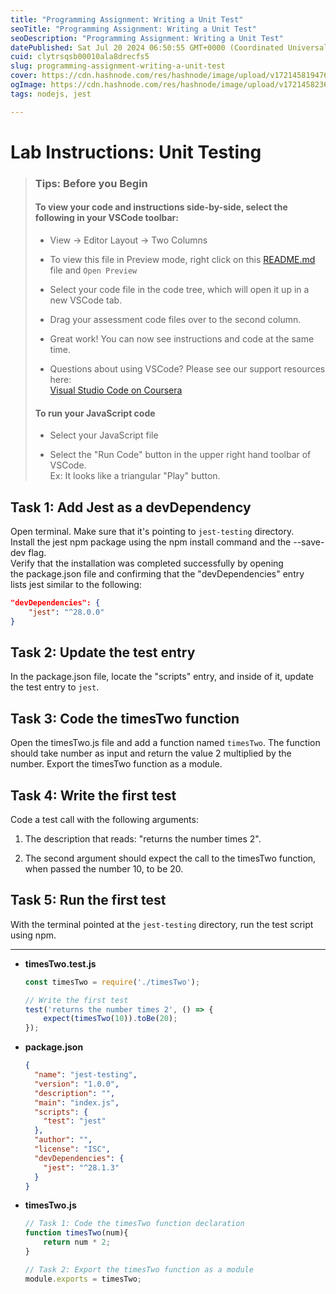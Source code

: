 ```yaml
---
title: "Programming Assignment: Writing a Unit Test"
seoTitle: "Programming Assignment: Writing a Unit Test"
seoDescription: "Programming Assignment: Writing a Unit Test"
datePublished: Sat Jul 20 2024 06:50:55 GMT+0000 (Coordinated Universal Time)
cuid: clytrsqsb00010ala8drecfs5
slug: programming-assignment-writing-a-unit-test
cover: https://cdn.hashnode.com/res/hashnode/image/upload/v1721458194761/1dc1aa2b-157a-4c39-8f39-3ade28c7bf87.png
ogImage: https://cdn.hashnode.com/res/hashnode/image/upload/v1721458236454/60a48c78-d4be-4521-9684-420278b6a61e.png
tags: nodejs, jest

---
```


# Lab Instructions: Unit Testing

> ### **Tips: Before you Begin**
> 
> #### **To view your code and instructions side-by-side**, select the following in your VSCode toolbar:
> 
> * View -&gt; Editor Layout -&gt; Two Columns
>     
> * To view this file in Preview mode, right click on this [README.md](http://readme.md/) file and `Open Preview`
>     
> * Select your code file in the code tree, which will open it up in a new VSCode tab.
>     
> * Drag your assessment code files over to the second column.
>     
> * Great work! You can now see instructions and code at the same time.
>     
> * Questions about using VSCode? Please see our support resources here:  
>     [Visual Studio Code on Coursera](https://www.coursera.org/learn/programming-with-javascript/supplement/roMvE/visual-studio-code-on-coursera)
>     
> 
> #### **To run your JavaScript code**
> 
> * Select your JavaScript file
>     
> * Select the "Run Code" button in the upper right hand toolbar of VSCode.  
>     Ex: It looks like a triangular "Play" button.
>     

## Task 1: Add Jest as a devDependency

Open terminal. Make sure that it's pointing to `jest-testing` directory.  
Install the jest npm package using the npm install command and the --save-dev flag.  
Verify that the installation was completed successfully by opening the package.json file and confirming that the "devDependencies" entry lists jest similar to the following:

```json
"devDependencies": {
    "jest": "^28.0.0"
}
```

## Task 2: Update the test entry

In the package.json file, locate the "scripts" entry, and inside of it, update the test entry to `jest`.

## Task 3: Code the timesTwo function

Open the timesTwo.js file and add a function named `timesTwo`. The function should take number as input and return the value 2 multiplied by the number. Export the timesTwo function as a module.

## Task 4: Write the first test

Code a test call with the following arguments:

1. The description that reads: "returns the number times 2".
    
2. The second argument should expect the call to the timesTwo function, when passed the number 10, to be 20.
    

## Task 5: Run the first test

With the terminal pointed at the `jest-testing` directory, run the test script using npm.

---

* **timesTwo.test.js**
    
    ```javascript
    const timesTwo = require('./timesTwo');
    
    // Write the first test
    test('returns the number times 2', () => {
        expect(timesTwo(10)).toBe(20);
    });
    ```
    
* **package.json**
    
    ```json
    {
      "name": "jest-testing",
      "version": "1.0.0",
      "description": "",
      "main": "index.js",
      "scripts": {
        "test": "jest"
      },
      "author": "",
      "license": "ISC",
      "devDependencies": {
        "jest": "^28.1.3"
      }
    }
    ```
    
* **timesTwo.js**
    
    ```javascript
    // Task 1: Code the timesTwo function declaration
    function timesTwo(num){
        return num * 2;
    }
    
    // Task 2: Export the timesTwo function as a module
    module.exports = timesTwo;
    ```